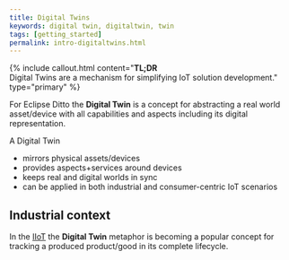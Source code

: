 ```yaml
---
title: Digital Twins
keywords: digital twin, digitaltwin, twin
tags: [getting_started]
permalink: intro-digitaltwins.html
---
```


{% include callout.html content="**TL;DR**<br/>Digital Twins are a mechanism for simplifying IoT solution development." type="primary" %}

For Eclipse Ditto the **Digital Twin** is a concept for abstracting a real world asset/device with 
all capabilities and aspects including its digital representation.

A Digital Twin
* mirrors physical assets/devices
* provides aspects+services around devices
* keeps real and digital worlds in sync
* can be applied in both industrial and consumer-centric IoT scenarios

## Industrial context

In the <a href="#" data-toggle="tooltip" data-original-title="{{site.data.glossary.iiot}}">IIoT</a> the **Digital Twin** 
metaphor is becoming a popular concept for tracking a produced product/good in its complete lifecycle. 
